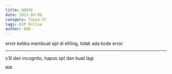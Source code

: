 ```yaml
---
title: 46556
date: 2021-03-08
category: Tanya-SC
tags: DJP Online
author: NGD
---
```


error ketika membuat spt di efiling, tidak ada kode error

---

c3l dan incognito, hapus spt dan buat lagi

`NGD`
